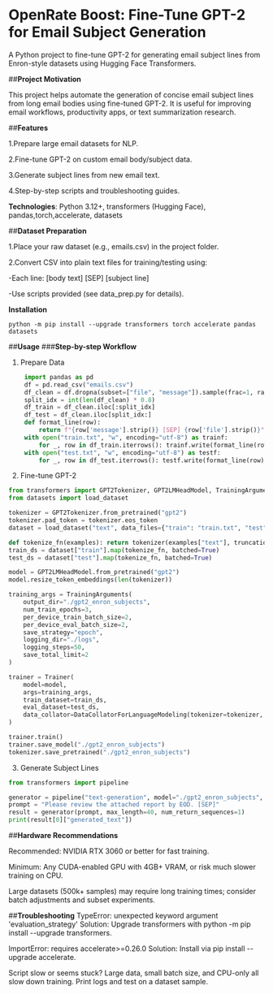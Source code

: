 # **OpenRate Boost: Fine-Tune GPT-2 for Email Subject Generation**


A Python project to fine-tune GPT-2 for generating email subject lines from Enron-style datasets using Hugging Face Transformers.


##**Project Motivation**


This project helps automate the generation of concise email subject lines from long email bodies using fine-tuned GPT-2. It is useful for improving email workflows, productivity apps, or text summarization research.

##**Features**

1.Prepare large email datasets for NLP.

2.Fine-tune GPT-2 on custom email body/subject data.

3.Generate subject lines from new email text.

4.Step-by-step scripts and troubleshooting guides.

**Technologies**: Python 3.12+, transformers (Hugging Face), pandas,torch,accelerate, datasets


##**Dataset Preparation**


1.Place your raw dataset (e.g., emails.csv) in the project folder.

2.Convert CSV into plain text files for training/testing using:

   -Each line: [body text] [SEP] [subject line]

   -Use scripts provided (see data_prep.py for details).

**Installation**

    python -m pip install --upgrade transformers torch accelerate pandas datasets
##**Usage**
###**Step-by-step Workflow**

1. Prepare Data
   ``` python
    import pandas as pd
    df = pd.read_csv("emails.csv")
    df_clean = df.dropna(subset=["file", "message"]).sample(frac=1, random_state=42)
    split_idx = int(len(df_clean) * 0.8)
    df_train = df_clean.iloc[:split_idx]
    df_test = df_clean.iloc[split_idx:]
    def format_line(row):
        return f"{row['message'].strip()} [SEP] {row['file'].strip()}"
    with open("train.txt", "w", encoding="utf-8") as trainf:
        for _, row in df_train.iterrows(): trainf.write(format_line(row) + "\n")
    with open("test.txt", "w", encoding="utf-8") as testf:
        for _, row in df_test.iterrows(): testf.write(format_line(row) + "\n")
   ```


2. Fine-tune GPT-2
```python
from transformers import GPT2Tokenizer, GPT2LMHeadModel, TrainingArguments, Trainer, DataCollatorForLanguageModeling
from datasets import load_dataset

tokenizer = GPT2Tokenizer.from_pretrained("gpt2")
tokenizer.pad_token = tokenizer.eos_token
dataset = load_dataset("text", data_files={"train": "train.txt", "test": "test.txt"})

def tokenize_fn(examples): return tokenizer(examples["text"], truncation=True, padding="max_length", max_length=128)
train_ds = dataset["train"].map(tokenize_fn, batched=True)
test_ds = dataset["test"].map(tokenize_fn, batched=True)

model = GPT2LMHeadModel.from_pretrained("gpt2")
model.resize_token_embeddings(len(tokenizer))

training_args = TrainingArguments(
    output_dir="./gpt2_enron_subjects",
    num_train_epochs=3,
    per_device_train_batch_size=2,
    per_device_eval_batch_size=2,
    save_strategy="epoch",
    logging_dir="./logs",
    logging_steps=50,
    save_total_limit=2
)

trainer = Trainer(
    model=model,
    args=training_args,
    train_dataset=train_ds,
    eval_dataset=test_ds,
    data_collator=DataCollatorForLanguageModeling(tokenizer=tokenizer, mlm=False),
)

trainer.train()
trainer.save_model("./gpt2_enron_subjects")
tokenizer.save_pretrained("./gpt2_enron_subjects")
```


3. Generate Subject Lines
```python
from transformers import pipeline

generator = pipeline("text-generation", model="./gpt2_enron_subjects", tokenizer="./gpt2_enron_subjects")
prompt = "Please review the attached report by EOD. [SEP]"
result = generator(prompt, max_length=40, num_return_sequences=1)
print(result[0]["generated_text"])
```
##**Hardware Recommendations**

Recommended: NVIDIA RTX 3060 or better for fast training.

Minimum: Any CUDA-enabled GPU with 4GB+ VRAM, or risk much slower training on CPU.

Large datasets (500k+ samples) may require long training times; consider batch adjustments and subset experiments.

##**Troubleshooting**
TypeError: unexpected keyword argument 'evaluation_strategy'
Solution: Upgrade transformers with python -m pip install --upgrade transformers.

ImportError: requires accelerate>=0.26.0
Solution: Install via pip install --upgrade accelerate.

Script slow or seems stuck?
Large data, small batch size, and CPU-only all slow down training. Print logs and test on a dataset sample.
